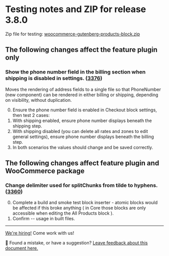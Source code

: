 # Testing notes and ZIP for release 3.8.0

Zip file for testing: [woocommerce-gutenberg-products-block.zip](https://github.com/woocommerce/woocommerce-gutenberg-products-block/files/5516903/woocommerce-gutenberg-products-block.zip)

## The following changes affect the feature plugin only

### Show the phone number field in the billing section when shipping is disabled in settings. ([3376](https://github.com/woocommerce/woocommerce-gutenberg-products-block/pull/3376))

Moves the rendering of address fields to a single file so that PhoneNumber (new component) can be rendered in either billing or shipping, depending on visibility, without duplication.

0. Ensure the phone number field is enabled in Checkout block settings, then test 2 cases:
1. With shipping enabled, ensure phone number displays beneath the shipping step.
2. With shipping disabled (you can delete all rates and zones to edit general settings), ensure phone number displays beneath the billing step.
3. In both scenarios the values should change and be saved correctly.

## The following changes affect feature plugin and WooCommerce package

### Change delimiter used for splitChunks from tilde to hyphens. ([3360](https://github.com/woocommerce/woocommerce-gutenberg-products-block/pull/3360))

0. Complete a build and smoke test block inserter - atomic blocks would be affected if this broke anything ( in Core those blocks are only accessible when editing the All Products block ).
1. Confirm -- usage in built files.

<!-- FEEDBACK -->

---

[We're hiring!](https://woocommerce.com/careers/) Come work with us!

🐞 Found a mistake, or have a suggestion? [Leave feedback about this document here.](https://github.com/woocommerce/woocommerce-gutenberg-products-block/issues/new?assignees=&labels=type%3A+documentation&template=--doc-feedback.md&title=Feedback%20on%20./docs/testing/releases/380.md)

<!-- /FEEDBACK -->
